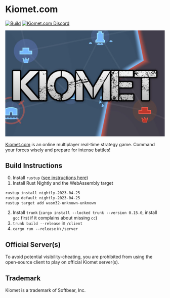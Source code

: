 # Kiomet.com

[![Build](https://github.com/SoftbearStudios/kiomet/actions/workflows/build.yml/badge.svg)](https://github.com/SoftbearStudios/kiomet/actions/workflows/build.yml)
<a href='https://discord.gg/YMheuFQWTX'>
  <img src='https://img.shields.io/badge/Kiomet.com-%23announcements-blue.svg' alt='Kiomet.com Discord' />
</a>

![Logo](/assets/branding/512x340.jpg)

[Kiomet.com](https://kiomet.com) is an online multiplayer real-time strategy game. Command your forces wisely and prepare for intense battles!

## Build Instructions

0. Install `rustup` ([see instructions here](https://rustup.rs/))
1. Install Rust Nightly and the WebAssembly target

```console
rustup install nightly-2023-04-25
rustup default nightly-2023-04-25
rustup target add wasm32-unknown-unknown
```

2. Install `trunk` (`cargo install --locked trunk --version 0.15.0`, install `gcc` first if it complains about missing `cc`)
3. `trunk build --release` in `/client`
4. `cargo run --release` in `/server`

## Official Server(s)

To avoid potential visibility-cheating, you are prohibited from using the open-source
client to play on official Kiomet server(s).

## Trademark

Kiomet is a trademark of Softbear, Inc.